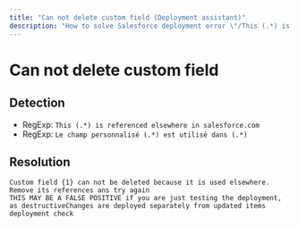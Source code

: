 ```yaml
---
title: "Can not delete custom field (Deployment assistant)"
description: "How to solve Salesforce deployment error \"/This (.*) is referenced elsewhere in salesforce.com\""
---
```

<!-- markdownlint-disable MD013 -->
# Can not delete custom field

## Detection

- RegExp: `This (.*) is referenced elsewhere in salesforce.com`
- RegExp: `Le champ personnalisé (.*) est utilisé dans (.*)`

## Resolution

```shell
Custom field {1} can not be deleted because it is used elsewhere. Remove its references ans try again
THIS MAY BE A FALSE POSITIVE if you are just testing the deployment, as destructiveChanges are deployed separately from updated items deployment check
```
